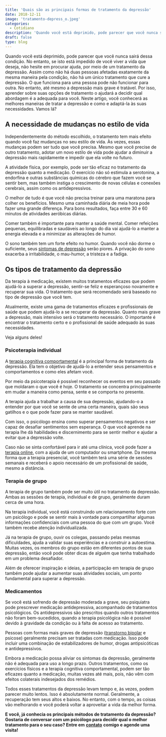 ```yaml
---
title: 'Quais são as principais formas de tratamento da depressão'
date: 2018-12-11
image: 'tratamento-depress_o.jpeg'
categories:
  - Cotidiano
description: 'Quando você está deprimido, pode parecer que você nunca sairá dessa condição. '
draft: false
type: blog
---
```


Quando você está deprimido, pode parecer que você nunca sairá dessa condição. No entanto, se isto está impedido de você viver a vida que deseja, não hesite em procurar ajuda, por meio de um tratamento da depressão.
Assim como não há duas pessoas afetadas exatamente da mesma maneira pela condição, não há um único tratamento que cure a depressão. O que funciona para uma pessoa pode não funcionar para outra.
No entanto, até mesmo a depressão mais grave é tratável. Por isso, aprender sobre suas opções de tratamento o ajudará a decidir qual abordagem é a adequada para você.
Neste artigo, você conhecerá as melhores maneiras de tratar a depressão e como e adaptá-la às suas necessidades.
Vamos lá?

## **A necessidade de mudanças no estilo de vida**

Independentemente do método escolhido, o tratamento tem mais efeito quando você faz mudanças no seu estilo de vida. Às vezes, essas mudanças podem ser tudo que você precisa. Mesmo que você precise de outro tratamento, adotar um novo estilo de vida pode ajudar a diminuir a depressão mais rapidamente e impedir que ela volte no futuro.

A atividade física, por exemplo, pode ser tão eficaz no tratamento da depressão quanto a medicação. O exercício não só estimula a serotonina, a endorfina e outras substâncias químicas do cérebro que fazem você se sentir bem, mas também instiga o crescimento de novas células e conexões cerebrais, assim como os antidepressivos.

O melhor de tudo é que você não precisa treinar para uma maratona para colher os benefícios. Mesmo uma caminhada diária de meia hora pode fazer uma grande diferença. Para bons resultados, faça entre 30 e 60 minutos de atividades aeróbicas diárias.

Comer também é importante para manter a saúde mental. Comer refeições pequenas, equilibradas e saudáveis ao longo do dia vai ajudá-lo a manter a energia elevada e a minimizar as alterações de humor.

O sono também tem um forte efeito no humor. Quando você não dorme o suficiente, seus [sintomas de depressão](/8-sintomas-de-depressao-que-voce-precisa-reconhecer/) serão piores. A privação do sono exacerba a irritabilidade, o mau-humor, a tristeza e a fadiga.

## **Os tipos de tratamento da depressão**

Da terapia à medicação, existem muitos tratamentos eficazes que podem ajudá-lo a superar a depressão, sentir-se feliz e esperançoso novamente e recuperar sua vida. O tratamento que será recomendado será baseado no tipo de depressão que você tem.

Atualmente, existe uma gama de tratamentos eficazes e profissionais de saúde que podem ajudá-lo a se recuperar da depressão. Quanto mais grave a depressão, mais intensivo será o tratamento necessário. O importante é encontrar o tratamento certo e o profissional de saúde adequado às suas necessidades.

Veja alguns deles!

### **Psicoterapia individual**

A [terapia cognitiva comportamental](/como-funciona-a-terapia-cognitiva-comportamental/) é a principal forma de tratamento da depressão. Ela tem o objetivo de ajudá-lo a entender seus pensamentos e comportamentos e como eles afetam você.

Por meio da psicoterapia é possível reconhecer os eventos em seu passado que moldaram o que você é hoje. O tratamento se concentra principalmente em mudar a maneira como pensa, sente e se comporta no presente.

A terapia ajuda a trabalhar a causa de sua depressão, ajudando-o a entender por que você se sente de uma certa maneira, quais são seus gatilhos e o que pode fazer para se manter saudável.

Com isso, o psicólogo ensina como superar pensamentos negativos e ser capaz de desafiar sentimentos sem esperança. O que você aprende na terapia lhe dá habilidades e discernimento para se sentir melhor e ajudar a evitar que a depressão volte.

Caso não se sinta confortável para ir até uma clínica, você pode fazer a [terapia online](/psicologo-online/), com a ajuda de um computador ou smartphone. Da mesma forma que a terapia presencial, você também terá uma série de sessões semanais e receberá o apoio necessário de um profissional de saúde, mesmo a distância.

### **Terapia de grupo**

A terapia de grupo também pode ser muito útil no tratamento da depressão. Ambas as sessões de terapia, individual e de grupo, geralmente duram cerca de uma hora.

Na terapia individual, você está construindo um relacionamento forte com um psicólogo e pode se sentir mais à vontade para compartilhar algumas informações confidenciais com uma pessoa do que com um grupo. Você também recebe atenção individualizada.

Já na terapia de grupo, ouvir os colegas, passando pelas mesmas dificuldades, ajuda a validar suas experiências e a construir a autoestima. Muitas vezes, os membros do grupo estão em diferentes pontos de sua depressão, então você pode obter dicas de alguém que tenha trabalhado em um problema desafiador.

Além de oferecer inspiração e ideias, a participação em terapia de grupo também pode ajudar a aumentar suas atividades sociais, um ponto fundamental para superar a depressão.

### **Medicamentos**

Se você está sofrendo de depressão moderada a grave, seu psiquiatra pode prescrever medicação antidepressiva, acompanhado de tratamentos psicológicos. Os antidepressivos são prescritos quando outros tratamentos não foram bem-sucedidos, quando a terapia psicológica não é possível devido à gravidade da condição ou à falta de acesso ao tratamento.

Pessoas com formas mais graves de depressão ([transtorno bipolar](/o-que-e-uma-pessoa-bipolar-e-como-saber-se-sofro-desse-mal/) e psicose) geralmente precisam ser tratadas com medicação. Isso pode incluir uma combinação de estabilizadores de humor, drogas antipsicóticas e antidepressivos.

Embora a medicação possa aliviar os sintomas da depressão, geralmente não é adequada para uso a longo prazo. Outros tratamentos, como os exercícios físicos e a terapia cognitiva comportamental, podem ser tão eficazes quanto a medicação, muitas vezes até mais, pois, não vêm com efeitos colaterais indesejados dos remédios.

Todos esses tratamentos da depressão levam tempo e, às vezes, podem parecer muito lentos. Isso é absolutamente normal. Geralmente, a recuperação tem seus altos e baixos. No entanto, com o tempo, as coisas vão melhorando e você poderá voltar a aproveitar a vida da melhor forma.

**E você, já conhecia os principais métodos de tratamento da depressão? Gostaria de conversar com um psicólogo para decidir qual o melhor tratamento para o seu caso? Entre em** **[contato](/contato/)** **comigo e agende uma visita!**
